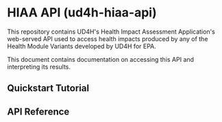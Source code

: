 # HIAA API (ud4h-hiaa-api)
This repository contains UD4H's Health Impact Assessment Application's web-served API used to access health impacts produced by any of the Health Module Variants developed by UD4H for EPA.

This document contains documentation on accessing this API and interpreting its results.

## Quickstart Tutorial

## API Reference
